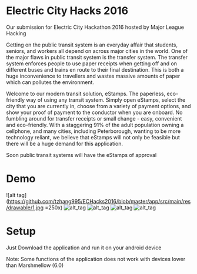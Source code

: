 # Electric City Hacks 2016
Our submission for Electric City Hackathon 2016 hosted by Major League Hacking

Getting on the public transit system is an everyday affair that students, seniors, and workers all depend on across major cities in the world. One of the major flaws in public transit system is the transfer system. The transfer system enforces people to use paper receipts when getting off and on different buses and trains en route to their final destination. This is both a huge inconvenience to travellers and wastes massive amounts of paper which can pollutes the environment. 

Welcome to our modern transit solution, eStamps. The paperless, eco-friendly way of using any transit system. Simply open eStamps, select the city that you are currently in, choose from a variety of payment options, and show your proof of payment to the conductor when you are onboard. No fumbling around for transfer receipts or small change - easy, convenient and eco-friendly. With a staggering 91% of the adult population owning a cellphone, and many cities, including Peterborough, wanting to be more technology reliant, we believe that eStamps will not only be feasible but there will be a huge demand for this application.

Soon public transit systems will have the eStamps of approval

# Demo
![alt tag](https://github.com/tzhang995/ECHacks2016/blob/master/app/src/main/res/drawable/1.jpg =250x)
![alt_tag](https://github.com/tzhang995/ECHacks2016/blob/master/app/src/main/res/drawable/2.jpg)
![alt_tag](https://github.com/tzhang995/ECHacks2016/blob/master/app/src/main/res/drawable/3.jpg)
![alt_tag](https://github.com/tzhang995/ECHacks2016/blob/master/app/src/main/res/drawable/4.jpg)
![alt_tag](https://github.com/tzhang995/ECHacks2016/blob/master/app/src/main/res/drawable/5.jpg)
# Setup
Just Download the application and run it on your android device

Note: Some functions of the application does not work with devices lower than Marshmellow (6.0)
